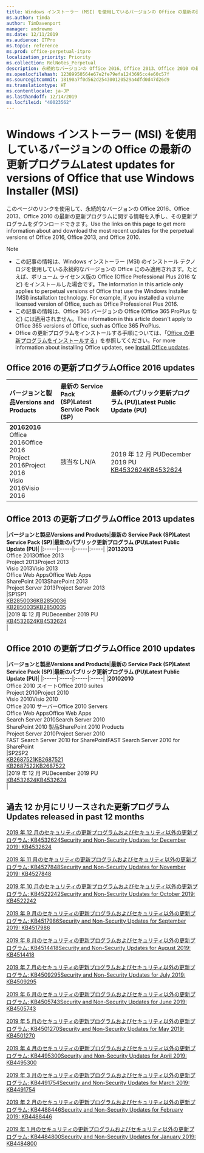 ```yaml
---
title: Windows インストーラー (MSI) を使用しているバージョンの Office の最新の更新プログラム
ms.author: timda
author: TimDavenport
manager: andrewmo
ms.date: 12/11/2019
ms.audience: ITPro
ms.topic: reference
ms.prod: office-perpetual-itpro
localization_priority: Priority
ms.collection: RelNotes_Perpetual
description: 永続的なバージョンの Office 2016、Office 2013、Office 2010 の最新の更新プログラムの情報へのリンクを IT 技術者に提供します
ms.openlocfilehash: 12389950564e67e2fe79efa1243695cc4e60c57f
ms.sourcegitcommit: 18190a7f0d562d254300120529a4dfd0d47d26d9
ms.translationtype: HT
ms.contentlocale: ja-JP
ms.lasthandoff: 12/14/2019
ms.locfileid: "40023562"
---
```

# <a name="latest-updates-for-versions-of-office-that-use-windows-installer-msi"></a><span data-ttu-id="3c583-103">Windows インストーラー (MSI) を使用しているバージョンの Office の最新の更新プログラム</span><span class="sxs-lookup"><span data-stu-id="3c583-103">Latest updates for versions of Office that use Windows Installer (MSI)</span></span>

<span data-ttu-id="3c583-104">このページのリンクを使用して、永続的なバージョンの Office 2016、Office 2013、Office 2010 の最新の更新プログラムに関する情報を入手し、その更新プログラムをダウンロードできます。</span><span class="sxs-lookup"><span data-stu-id="3c583-104">Use the links on this page to get more information about and download the most recent updates for the perpetual versions of Office 2016, Office 2013, and Office 2010.</span></span>
  
 
> [!NOTE]
> - <span data-ttu-id="3c583-p101">この記事の情報は、Windows インストーラー (MSI) のインストール テクノロジを使用している永続的なバージョンの Office にのみ適用されます。たとえば、ボリューム ライセンス版の Office (Office Professional Plus 2016 など) をインストールした場合です。</span><span class="sxs-lookup"><span data-stu-id="3c583-p101">The information in this article only applies to perpetual versions of Office that use the Windows Installer (MSI) installation technology. For example, if you installed a volume licensed version of Office, such as Office Professional Plus 2016.</span></span>
> - <span data-ttu-id="3c583-107">この記事の情報は、Office 365 バージョンの Office (Office 365 ProPlus など) には適用されません。</span><span class="sxs-lookup"><span data-stu-id="3c583-107">The information in this article doesn't apply to Office 365 versions of Office, such as Office 365 ProPlus.</span></span>
> - <span data-ttu-id="3c583-108">Office の更新プログラムをインストールする手順については、「[Office の更新プログラムをインストールする](https://support.office.com/article/2ab296f3-7f03-43a2-8e50-46de917611c5)」を参照してください。</span><span class="sxs-lookup"><span data-stu-id="3c583-108">For more information about installing Office updates, see [Install Office updates](https://support.office.com/article/2ab296f3-7f03-43a2-8e50-46de917611c5).</span></span> 


## <a name="office-2016-updates"></a><span data-ttu-id="3c583-109">Office 2016 の更新プログラム</span><span class="sxs-lookup"><span data-stu-id="3c583-109">Office 2016 updates</span></span>

|<span data-ttu-id="3c583-110">**バージョンと製品**</span><span class="sxs-lookup"><span data-stu-id="3c583-110">**Versions and Products**</span></span>|<span data-ttu-id="3c583-111">**最新の Service Pack (SP)**</span><span class="sxs-lookup"><span data-stu-id="3c583-111">**Latest Service Pack (SP)**</span></span>|<span data-ttu-id="3c583-112">**最新のパブリック更新プログラム (PU)**</span><span class="sxs-lookup"><span data-stu-id="3c583-112">**Latest Public Update (PU)**</span></span>|
|:-----|:-----|:-----|
|<span data-ttu-id="3c583-113">**2016**</span><span class="sxs-lookup"><span data-stu-id="3c583-113">**2016**</span></span> <br/> <span data-ttu-id="3c583-114">Office 2016</span><span class="sxs-lookup"><span data-stu-id="3c583-114">Office 2016</span></span>  <br/> <span data-ttu-id="3c583-115">Project 2016</span><span class="sxs-lookup"><span data-stu-id="3c583-115">Project 2016</span></span>  <br/> <span data-ttu-id="3c583-116">Visio 2016</span><span class="sxs-lookup"><span data-stu-id="3c583-116">Visio 2016</span></span>  <br/> |<span data-ttu-id="3c583-117">該当なし</span><span class="sxs-lookup"><span data-stu-id="3c583-117">N/A</span></span>  <br/> |<span data-ttu-id="3c583-118">2019 年 12 月 PU</span><span class="sxs-lookup"><span data-stu-id="3c583-118">December 2019 PU</span></span>  <br/> [<span data-ttu-id="3c583-119">KB4532624</span><span class="sxs-lookup"><span data-stu-id="3c583-119">KB4532624</span></span>](https://support.microsoft.com/help/4532624 ) <br/> |
   
## <a name="office-2013-updates"></a><span data-ttu-id="3c583-120">Office 2013 の更新プログラム</span><span class="sxs-lookup"><span data-stu-id="3c583-120">Office 2013 updates</span></span>

|<span data-ttu-id="3c583-121">**バージョンと製品**</span><span class="sxs-lookup"><span data-stu-id="3c583-121">**Versions and Products**</span></span>|<span data-ttu-id="3c583-122">**最新の Service Pack (SP)**</span><span class="sxs-lookup"><span data-stu-id="3c583-122">**Latest Service Pack (SP)**</span></span>|<span data-ttu-id="3c583-123">**最新のパブリック更新プログラム (PU)**</span><span class="sxs-lookup"><span data-stu-id="3c583-123">**Latest Public Update (PU)**</span></span>|
|:-----|:-----|:-----|:-----|
|<span data-ttu-id="3c583-124">**2013**</span><span class="sxs-lookup"><span data-stu-id="3c583-124">**2013**</span></span> <br/> <span data-ttu-id="3c583-125">Office 2013</span><span class="sxs-lookup"><span data-stu-id="3c583-125">Office 2013</span></span>  <br/> <span data-ttu-id="3c583-126">Project 2013</span><span class="sxs-lookup"><span data-stu-id="3c583-126">Project 2013</span></span>  <br/> <span data-ttu-id="3c583-127">Visio 2013</span><span class="sxs-lookup"><span data-stu-id="3c583-127">Visio 2013</span></span>  <br/> <span data-ttu-id="3c583-128">Office Web Apps</span><span class="sxs-lookup"><span data-stu-id="3c583-128">Office Web Apps</span></span>  <br/> <span data-ttu-id="3c583-129">SharePoint 2013</span><span class="sxs-lookup"><span data-stu-id="3c583-129">SharePoint 2013</span></span>  <br/> <span data-ttu-id="3c583-130">Project Server 2013</span><span class="sxs-lookup"><span data-stu-id="3c583-130">Project Server 2013</span></span>  <br/> |<span data-ttu-id="3c583-131">SP1</span><span class="sxs-lookup"><span data-stu-id="3c583-131">SP1</span></span> <br/> [<span data-ttu-id="3c583-132">KB2850036</span><span class="sxs-lookup"><span data-stu-id="3c583-132">KB2850036</span></span>](https://support.microsoft.com/kb/2850036) <br/>[<span data-ttu-id="3c583-133">KB2850035</span><span class="sxs-lookup"><span data-stu-id="3c583-133">KB2850035</span></span>](https://support.microsoft.com/kb/2850035) <br/> |<span data-ttu-id="3c583-134">2019 年 12 月 PU</span><span class="sxs-lookup"><span data-stu-id="3c583-134">December 2019 PU</span></span>  <br/> [<span data-ttu-id="3c583-135">KB4532624</span><span class="sxs-lookup"><span data-stu-id="3c583-135">KB4532624</span></span>](https://support.microsoft.com/help/4532624  ) <br/> |
   
## <a name="office-2010-updates"></a><span data-ttu-id="3c583-136">Office 2010 の更新プログラム</span><span class="sxs-lookup"><span data-stu-id="3c583-136">Office 2010 updates</span></span>

|<span data-ttu-id="3c583-137">**バージョンと製品**</span><span class="sxs-lookup"><span data-stu-id="3c583-137">**Versions and Products**</span></span>|<span data-ttu-id="3c583-138">**最新の Service Pack (SP)**</span><span class="sxs-lookup"><span data-stu-id="3c583-138">**Latest Service Pack (SP)**</span></span>|<span data-ttu-id="3c583-139">**最新のパブリック更新プログラム (PU)**</span><span class="sxs-lookup"><span data-stu-id="3c583-139">**Latest Public Update (PU)**</span></span>|
|:-----|:-----|:-----|:-----|
|<span data-ttu-id="3c583-140">**2010**</span><span class="sxs-lookup"><span data-stu-id="3c583-140">**2010**</span></span> <br/> <span data-ttu-id="3c583-141">Office 2010 スイート</span><span class="sxs-lookup"><span data-stu-id="3c583-141">Office 2010 suites</span></span>  <br/> <span data-ttu-id="3c583-142">Project 2010</span><span class="sxs-lookup"><span data-stu-id="3c583-142">Project 2010</span></span>  <br/> <span data-ttu-id="3c583-143">Visio 2010</span><span class="sxs-lookup"><span data-stu-id="3c583-143">Visio 2010</span></span>  <br/> <span data-ttu-id="3c583-144">Office 2010 サーバー</span><span class="sxs-lookup"><span data-stu-id="3c583-144">Office 2010 Servers</span></span>  <br/> <span data-ttu-id="3c583-145">Office Web Apps</span><span class="sxs-lookup"><span data-stu-id="3c583-145">Office Web Apps</span></span>  <br/> <span data-ttu-id="3c583-146">Search Server 2010</span><span class="sxs-lookup"><span data-stu-id="3c583-146">Search Server 2010</span></span>  <br/> <span data-ttu-id="3c583-147">SharePoint 2010 製品</span><span class="sxs-lookup"><span data-stu-id="3c583-147">SharePoint 2010 Products</span></span>  <br/> <span data-ttu-id="3c583-148">Project Server 2010</span><span class="sxs-lookup"><span data-stu-id="3c583-148">Project Server 2010</span></span>  <br/> <span data-ttu-id="3c583-149">FAST Search Server 2010 for SharePoint</span><span class="sxs-lookup"><span data-stu-id="3c583-149">FAST Search Server 2010 for SharePoint</span></span>  <br/> |<span data-ttu-id="3c583-150">SP2</span><span class="sxs-lookup"><span data-stu-id="3c583-150">SP2</span></span> <br/>[<span data-ttu-id="3c583-151">KB2687521</span><span class="sxs-lookup"><span data-stu-id="3c583-151">KB2687521</span></span>](https://support.microsoft.com/kb/2687521) <br/> [<span data-ttu-id="3c583-152">KB2687522</span><span class="sxs-lookup"><span data-stu-id="3c583-152">KB2687522</span></span>](https://support.microsoft.com/kb/2687522) <br/> |<span data-ttu-id="3c583-153">2019 年 12 月 PU</span><span class="sxs-lookup"><span data-stu-id="3c583-153">December 2019 PU</span></span>  <br/> [<span data-ttu-id="3c583-154">KB4532624</span><span class="sxs-lookup"><span data-stu-id="3c583-154">KB4532624</span></span>](https://support.microsoft.com/help/4532624  ) <br/>|
   

   
## <a name="updates-released-in-past-12-months"></a><span data-ttu-id="3c583-155">過去 12 か月にリリースされた更新プログラム</span><span class="sxs-lookup"><span data-stu-id="3c583-155">Updates released in past 12 months</span></span>

[<span data-ttu-id="3c583-156">2019 年 12 月のセキュリティの更新プログラムおよびセキュリティ以外の更新プログラム: KB4532624</span><span class="sxs-lookup"><span data-stu-id="3c583-156">Security and Non-Security Updates for December 2019: KB4532624</span></span>](https://support.microsoft.com/help/4532624)

[<span data-ttu-id="3c583-157">2019 年 11 月のセキュリティの更新プログラムおよびセキュリティ以外の更新プログラム: KB4527848</span><span class="sxs-lookup"><span data-stu-id="3c583-157">Security and Non-Security Updates for November 2019: KB4527848</span></span>](https://support.microsoft.com/help/4527848)

[<span data-ttu-id="3c583-158">2019 年 10 月のセキュリティの更新プログラムおよびセキュリティ以外の更新プログラム: KB4522242</span><span class="sxs-lookup"><span data-stu-id="3c583-158">Security and Non-Security Updates for October 2019: KB4522242</span></span>](https://support.microsoft.com/help/4522242)

[<span data-ttu-id="3c583-159">2019 年 9 月のセキュリティの更新プログラムおよびセキュリティ以外の更新プログラム: KB4517986</span><span class="sxs-lookup"><span data-stu-id="3c583-159">Security and Non-Security Updates for September 2019: KB4517986</span></span>](https://support.microsoft.com/help/4517986 )

[<span data-ttu-id="3c583-160">2019 年 8 月のセキュリティの更新プログラムおよびセキュリティ以外の更新プログラム: KB4514418</span><span class="sxs-lookup"><span data-stu-id="3c583-160">Security and Non-Security Updates for August 2019: KB4514418</span></span>](https://support.microsoft.com/help/4514418)

[<span data-ttu-id="3c583-161">2019 年 7 月のセキュリティの更新プログラムおよびセキュリティ以外の更新プログラム: KB4509295</span><span class="sxs-lookup"><span data-stu-id="3c583-161">Security and Non-Security Updates for July 2019: KB4509295</span></span>](https://support.microsoft.com/help/4509295)

[<span data-ttu-id="3c583-162">2019 年 6 月のセキュリティの更新プログラムおよびセキュリティ以外の更新プログラム: KB4505743</span><span class="sxs-lookup"><span data-stu-id="3c583-162">Security and Non-Security Updates for June 2019: KB4505743</span></span>](https://support.microsoft.com/help/4505743)

[<span data-ttu-id="3c583-163">2019 年 5 月のセキュリティの更新プログラムおよびセキュリティ以外の更新プログラム: KB4501270</span><span class="sxs-lookup"><span data-stu-id="3c583-163">Security and Non-Security Updates for May 2019: KB4501270 </span></span>](https://support.microsoft.com/help/4501270)

[<span data-ttu-id="3c583-164">2019 年 4 月のセキュリティの更新プログラムおよびセキュリティ以外の更新プログラム: KB4495300</span><span class="sxs-lookup"><span data-stu-id="3c583-164">Security and Non-Security Updates for April 2019: KB4495300</span></span>](https://support.microsoft.com/help/4495300)

[<span data-ttu-id="3c583-165">2019 年 3 月のセキュリティの更新プログラムおよびセキュリティ以外の更新プログラム: KB4491754</span><span class="sxs-lookup"><span data-stu-id="3c583-165">Security and Non-Security Updates for March 2019: KB4491754</span></span>](https://support.microsoft.com/help/4491754) 

[<span data-ttu-id="3c583-166">2019 年 2 月のセキュリティの更新プログラムおよびセキュリティ以外の更新プログラム: KB4488446</span><span class="sxs-lookup"><span data-stu-id="3c583-166">Security and Non-Security Updates for February 2019: KB4488446</span></span>](https://support.microsoft.com/help/4488446)

[<span data-ttu-id="3c583-167">2019 年 1 月のセキュリティの更新プログラムおよびセキュリティ以外の更新プログラム: KB4484800</span><span class="sxs-lookup"><span data-stu-id="3c583-167">Security and Non-Security Updates for January 2019: KB4484800</span></span>](https://support.microsoft.com/help/4484800)







 

   

   

  


  
 
  
 
  

  
   
  
